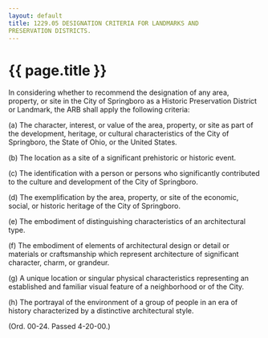 ```yaml
---
layout: default 
title: 1229.05 DESIGNATION CRITERIA FOR LANDMARKS AND
PRESERVATION DISTRICTS.
---
```


{{ page.title }}
================

In considering whether to recommend the designation of any area,
property, or site in the City of Springboro as a Historic Preservation
District or Landmark, the ARB shall apply the following criteria:

​(a) The character, interest, or value of the area, property, or site as
part of the development, heritage, or cultural characteristics of the
City of Springboro, the State of Ohio, or the United States.

​(b) The location as a site of a significant prehistoric or historic
event.

​(c) The identification with a person or persons who significantly
contributed to the culture and development of the City of Springboro.

​(d) The exemplification by the area, property, or site of the economic,
social, or historic heritage of the City of Springboro.

​(e) The embodiment of distinguishing characteristics of an
architectural type.

​(f) The embodiment of elements of architectural design or detail or
materials or craftsmanship which represent architecture of significant
character, charm, or grandeur.

​(g) A unique location or singular physical characteristics representing
an established and familiar visual feature of a neighborhood or of the
City.

​(h) The portrayal of the environment of a group of people in an era of
history characterized by a distinctive architectural style.

(Ord. 00-24. Passed 4-20-00.)
